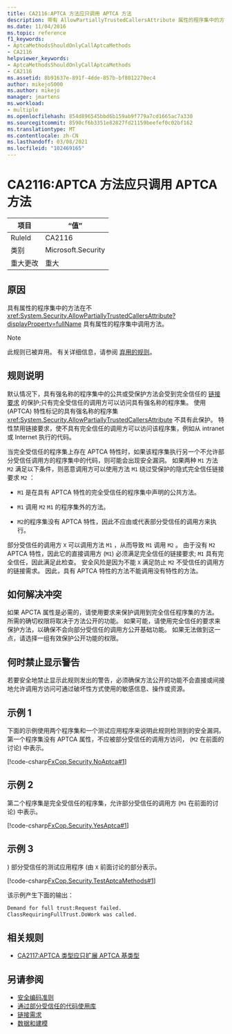 ```yaml
---
title: CA2116:APTCA 方法应只调用 APTCA 方法
description: 带有 AllowPartiallyTrustedCallersAttribute 属性的程序集中的方法调用了不具有属性的程序集中的方法。
ms.date: 11/04/2016
ms.topic: reference
f1_keywords:
- AptcaMethodsShouldOnlyCallAptcaMethods
- CA2116
helpviewer_keywords:
- AptcaMethodsShouldOnlyCallAptcaMethods
- CA2116
ms.assetid: 8b91637e-891f-4dde-857b-bf8012270ec4
author: mikejo5000
ms.author: mikejo
manager: jmartens
ms.workload:
- multiple
ms.openlocfilehash: 854d896545bbd6b159ab9f779a7cd1665ac7a330
ms.sourcegitcommit: 8590cf6b3351e82827fd21159beefef0c02bf162
ms.translationtype: MT
ms.contentlocale: zh-CN
ms.lasthandoff: 03/08/2021
ms.locfileid: "102469165"
---
```

# <a name="ca2116-aptca-methods-should-only-call-aptca-methods"></a>CA2116:APTCA 方法应只调用 APTCA 方法

|项目|“值”|
|-|-|
|RuleId|CA2116|
|类别|Microsoft.Security|
|重大更改|重大|

## <a name="cause"></a>原因
具有属性的程序集中的方法在不 <xref:System.Security.AllowPartiallyTrustedCallersAttribute?displayProperty=fullName> 具有属性的程序集中调用方法。

> [!NOTE]
> 此规则已被弃用。 有关详细信息，请参阅 [弃用的规则](fxcop-unported-deprecated-rules.md)。

## <a name="rule-description"></a>规则说明

默认情况下，具有强名称的程序集中的公共或受保护方法会受到完全信任的 [链接要求](/dotnet/framework/misc/link-demands) 的保护;只有完全受信任的调用方可以访问具有强名称的程序集。 使用 (APTCA) 特性标记的具有强名称的程序集 <xref:System.Security.AllowPartiallyTrustedCallersAttribute> 不具有此保护。 特性禁用链接要求，使不具有完全信任的调用方可以访问该程序集，例如从 intranet 或 Internet 执行的代码。

当完全受信任的程序集上存在 APTCA 特性时，如果该程序集执行另一个不允许部分受信任调用方的程序集中的代码，则可能会出现安全漏洞。 如果两种 `M1` 方法 `M2` 满足以下条件，则恶意调用方可以使用方法 `M1` 绕过受保护的隐式完全信任链接要求 `M2` ：

- `M1` 是在具有 APTCA 特性的完全受信任的程序集中声明的公共方法。

- `M1` 调用 `M2` `M1` 的程序集外的方法。

- `M2`的程序集没有 APTCA 特性，因此不应由或代表部分受信任的调用方来执行。

部分受信任的调用方 `X` 可以调用方法 `M1` ，从而导致 `M1` 调用 `M2` 。 由于没有 `M2` APTCA 特性，因此它的直接调用方 (`M1`) 必须满足完全信任的链接要求; `M1` 具有完全信任，因此满足此检查。 安全风险是因为不能 `X` 满足防止 `M2` 不受信任的调用方的链接需求。 因此，具有 APTCA 特性的方法不能调用没有特性的方法。

## <a name="how-to-fix-violations"></a>如何解决冲突
如果 APCTA 属性是必需的，请使用要求来保护调用到完全信任程序集的方法。 所需的确切权限将取决于方法公开的功能。 如果可能，请使用完全信任的要求来保护方法，以确保不会向部分受信任的调用方公开基础功能。 如果无法做到这一点，请选择一组有效保护公开功能的权限。

## <a name="when-to-suppress-warnings"></a>何时禁止显示警告
若要安全地禁止显示此规则发出的警告，必须确保方法公开的功能不会直接或间接地允许调用方访问可通过破坏性方式使用的敏感信息、操作或资源。

## <a name="example-1"></a>示例 1
下面的示例使用两个程序集和一个测试应用程序来说明此规则检测到的安全漏洞。 第一个程序集没有 APTCA 属性，不应被部分受信任的调用方访问， (`M2` 在前面的讨论) 中表示。

[!code-csharp[FxCop.Security.NoAptca#1](../code-quality/codesnippet/CSharp/ca2116-aptca-methods-should-only-call-aptca-methods_1.cs)]

## <a name="example-2"></a>示例 2
第二个程序集是完全受信任的程序集，允许部分受信任的调用方 (`M1` 在前面的讨论) 中表示。

[!code-csharp[FxCop.Security.YesAptca#1](../code-quality/codesnippet/CSharp/ca2116-aptca-methods-should-only-call-aptca-methods_2.cs)]

## <a name="example-3"></a>示例 3
) 部分受信任的测试应用程序 (由 `X` 前面讨论的部分表示。

[!code-csharp[FxCop.Security.TestAptcaMethods#1](../code-quality/codesnippet/CSharp/ca2116-aptca-methods-should-only-call-aptca-methods_3.cs)]

该示例产生下面的输出：

```txt
Demand for full trust:Request failed.
ClassRequiringFullTrust.DoWork was called.
```

## <a name="related-rules"></a>相关规则

- [CA2117:APTCA 类型应只扩展 APTCA 基类型](../code-quality/ca2117.md)

## <a name="see-also"></a>另请参阅

- [安全编码准则](/dotnet/standard/security/secure-coding-guidelines)
- [通过部分受信任的代码使用库](/dotnet/framework/misc/using-libraries-from-partially-trusted-code)
- [链接需求](/dotnet/framework/misc/link-demands)
- [数据和建模](/dotnet/framework/data/index)
